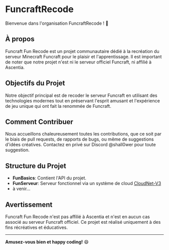 # FuncraftRecode

Bienvenue dans l'organisation FuncraftRecode ! 🚀

## À propos

Funcraft Fun Recode est un projet communautaire dédié à la recréation du serveur Minecraft Funcraft pour le plaisir et l'apprentissage. Il est important de noter que notre projet n'est ni le serveur officiel Funcraft, ni affilié à Ascentia.

## Objectifs du Projet

Notre objectif principal est de recoder le serveur Funcraft en utilisant des technologies modernes tout en préservant l'esprit amusant et l'expérience de jeu unique qui ont fait la renommée de Funcraft.

## Comment Contribuer

Nous accueillons chaleureusement toutes les contributions, que ce soit par le biais de pull requests, de rapports de bugs, ou même de suggestions d'idées créatives.
Contactez en privé sur Discord @shall0wer pour toute suggestion.

## Structure du Projet

- **FunBasics**: Contient l'API du projet.
- **FunServeur**: Serveur fonctionnel via un système de cloud [CloudNet-V3](https://cloudnetservice.eu/)
- à venir...

## Avertissement

Funcraft Fun Recode n'est pas affilié à Ascentia et n'est en aucun cas associé au serveur Funcraft officiel. Ce projet est réalisé uniquement à des fins récréatives et éducatives.

---

**Amusez-vous bien et happy coding!** 😄
